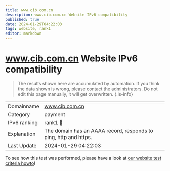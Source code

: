 ```yaml
---
title: www.cib.com.cn
description: www.cib.com.cn Website IPv6 compatibility
published: true
date: 2024-01-29T04:22:03
tags: website, rank1
editor: markdown
---
```


# www.cib.com.cn Website IPv6 compatibility

> The results shown here are accumulated by automation. If you think the data shown is wrong, please contact the administrators. 
> Do not edit this page manually, it will get overwritten.
{.is-info}


|   |   |
| - | - |
| Domainname | www.cib.com.cn
| Category | payment |
| IPv6 ranking | rank1 :1st_place_medal: |
| Explanation | The domain has an AAAA record, responds to ping, http and https. |
| Last Update | 2024-01-29 04:22:03 |

To see how this test was performed, please have a look at [our website test criteria howto](/howto/testcriteria/website)!

